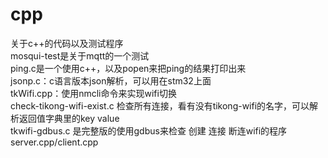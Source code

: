 # cpp
关于c++的代码以及测试程序  
mosqui-test是关于mqtt的一个测试  
ping.c是一个使用c++，以及popen来把ping的结果打印出来  
jsonp.c：c语言版本json解析，可以用在stm32上面   
tkWifi.cpp：使用nmcli命令来实现wifi切换  
check-tikong-wifi-exist.c 检查所有连接，看有没有tikong-wifi的名字，可以解析返回值字典里的key value  
tkwifi-gdbus.c 是完整版的使用gdbus来检查 创建 连接 断连wifi的程序  
server.cpp/client.cpp   

